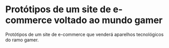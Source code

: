 # Protótipos de um site de e-commerce voltado ao mundo gamer
Protótipos de um site de e-commerce que venderá aparelhos tecnológicos do ramo gamer.
